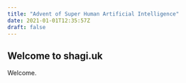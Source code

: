 ```yaml
---
title: "Advent of Super Human Artificial Intelligence"
date: 2021-01-01T12:35:57Z
draft: false
---
```

## Welcome to shagi.uk

Welcome.